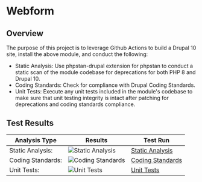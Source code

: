 # Webform

## Overview

The purpose of this project is to leverage Github Actions to build a Drupal 10 site, install the above module, and conduct the following:

* Static Analysis:  Use phpstan-drupal extension for phpstan to conduct a static scan of the module codebase for deprecations for both PHP 8 and Drupal 10.
* Coding Standards:  Check for compliance with Drupal Coding Standards.
* Unit Tests:  Execute any unit tests included in the module's codebase to make sure that unit testing integrity is intact after patching for deprecations and coding standards compliance.

## Test Results

| Analysis Type | Results | Test Run |
| ----- | ----- | ----- |
| Static Analysis: | ![Static Analysis](https://github.com/Drupal-10-Compatibility/webform/actions/workflows/static_analysis.yml/badge.svg) | [Static Analysis](https://github.com/Drupal-10-Compatibility/webform/actions/workflows/static_analysis.yml) |
| Coding Standards: | ![Coding Standards](https://github.com/Drupal-10-Compatibility/webform/actions/workflows/coding_standards.yml/badge.svg) | [Coding Standards](https://github.com/Drupal-10-Compatibility/webform/actions/workflows/coding_standards.yml) |
| Unit Tests: | ![Unit Tests](https://github.com/Drupal-10-Compatibility/webform/actions/workflows/unit_tests.yml/badge.svg) | [Unit Tests](https://github.com/Drupal-10-Compatibility/webform/actions/workflows/unit_tests.yml) |
